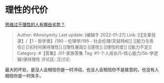 # 理性的代价
[思维过于理性的人有哪些劣势？](https://www.zhihu.com/question/20274183/answer/496743761)

> Author: #Anonymity
> Last update: [编辑于 2022-01-27]
> Link: [[【文章目录】/【1 - 哲学类】/190 - 伦理学/195 - 社会伦理/天赋特权]] [[能力与责任]] [[长时间保持理性]] [[理性暴政]] [[感性]] [[理性的爱]] [[能力不足]]
> Category: #【答集】/01-家族答集
> Tag: #1-个人成长/5-核心能力/5b-学逻辑/保持理性 
> 评论区:
> 泛讨论:

最大的坏处，是没人会相信你是一时冲动，也没人会相信你不是故意的，也没有人相信你是一时失手。

